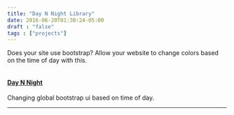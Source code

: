 ```yaml
---
title: "Day N Night Library"
date: 2016-06-20T01:30:24-05:00
draft : "false"
tags : ["projects"]
---
```


Does your site use bootstrap? Allow your website to change colors based on the time of day with this.

<!--more-->

<p><a href="https://github.com/MichaelFlops/dayNnight" title="" class="box-masonry-image with-hover-overlay with-hover-icon"></p>

<p><img src="https://web.archive.org/web/20171217121701im_/https://cdn.getforge.com/michaelbetts.me/1510951440/img/portfolio/kidkid.jpeg" alt="" class="img-responsive">
</a></p>

<h4><a href="https://github.com/MichaelFlops/dayNnight">Day N Night</a></h4>

<p>Changing global bootstrap ui based on time of day.</p>

<hr />
